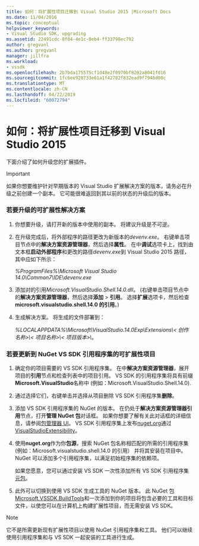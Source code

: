 ```yaml
---
title: 如何：将扩展性项目迁移到 Visual Studio 2015 |Microsoft Docs
ms.date: 11/04/2016
ms.topic: conceptual
helpviewer_keywords:
- Visual Studio SDK, upgrading
ms.assetid: 22491cdc-8f04-4e1c-8eb4-ff33798ec792
author: gregvanl
ms.author: gregvanl
manager: jillfra
ms.workload:
- vssdk
ms.openlocfilehash: 2b7bda175575cf1d48e2f0970bf8202a8041fd16
ms.sourcegitcommit: 1fc6ee928733e61a1f42782f832ead9f7946d00c
ms.translationtype: MT
ms.contentlocale: zh-CN
ms.lasthandoff: 04/22/2019
ms.locfileid: "60072794"
---
```

# <a name="how-to-migrate-extensibility-projects-to-visual-studio-2015"></a>如何：将扩展性项目迁移到 Visual Studio 2015
下面介绍了如何升级您的扩展插件。

> [!IMPORTANT]
>  如果你想要维护针对早期版本的 Visual Studio 扩展解决方案的版本，请务必在升级之前创建一个副本。 它可能很难返回到其以前的状态的升级后的版本。

### <a name="to-upgrade-an-extensibility-solution"></a>若要升级的可扩展性解决方案

1. 你想要升级，请打开新的版本中使用的副本。 将建议升级是不可逆。

2. 在升级完成后，将外部程序的路径更改为新版本的*devenv.exe*。 右键单击项目节点中的**解决方案资源管理器**，然后选择**属性**。 在中**调试**选项卡上，找到由文本框**启动外部程序**和更改的路径*devenv.exe*到 Visual Studio 2015 路径，其中应如下所示：

     *%ProgramFiles%\Microsoft Visual Studio 14.0\Common7\IDE\devenv.exe*

3. 添加对的引用*Microsoft.VisualStudio.Shell.14.0.dll*。 (右键单击项目节点中的**解决方案资源管理器**，然后选择**添加** > **引用**。 选择**扩展**选项卡，然后检查**microsoft.visualstudio.shell.14.0 的引用**。)

4. 生成解决方案。 将生成的文件部署到：

     *%LOCALAPPDATA%\Microsoft\VisualStudio.14.0Exp\Extensions\\< 创作名称\>\\< 项目名称\>\\< 项目版本\>\\*。

### <a name="to-update-an-extensibility-project-to-nuget-vs-sdk-reference-assemblies"></a>若要更新到 NuGet VS SDK 引用程序集的可扩展性项目

1. 确定你的项目需要的 VS SDK 引用程序集。  在中**解决方案资源管理器**，展开项目的**引用**节点和检查列表中的项目引用。  VS SDK 的引用程序集将具有前缀**Microsoft.VisualStudio**名称中 (例如：Microsoft.VisualStudio.Shell.14.0).

2. 通过选择它们，右键单击并选择从项目删除 VS SDK 引用程序集**删除**。

3. 添加 VS SDK 引用程序集的 NuGet 的版本。  在仍处于**解决方案资源管理器引用**节点，打开**管理 NuGet 包**对话框。  如果你想要了解有关此对话框的详细信息，请参阅[包管理器 UI](/NuGet/Tools/Package-Manager-UI)。 VS SDK 引用程序集上发布[nuget.org](http://www.nuget.org)通过[VisualStudioExtensibility](http://www.nuget.org/profiles/VisualStudioExtensibility)。

4. 使用**nuget.org**作为你**包源**，搜索 NuGet 包名称相匹配的所需的引用程序集 (例如：Microsoft.visualstudio.shell.14.0 的引用） 并将其安装在项目中。  NuGet 可以添加多个引用程序集，以满足初始程序集的依赖项。

     如果您愿意，您可以通过安装 VS SDK 一次性添加所有 VS SDK 引用程序集[元包](http://www.nuget.org/packages/VSSDK_Reference_Assemblies)。

5. 此外可以切换到使用 VS SDK 生成工具的 NuGet 版本。 此 NuGet 包[Microsoft.VSSDK.BuildTools](http://www.nuget.org/packages/Microsoft.VSSDK.BuildTools)和一次添加到你的项目将包含必要的工具和目标文件，以使您可以在计算机上构建扩展性项目，而无需安装 VS SDK。

> [!NOTE]
>  它不是所需更新现有扩展性项目以使用 NuGet 引用程序集和工具。  他们可以继续使用引用程序集和与 VS SDK 一起安装的工具进行生成。